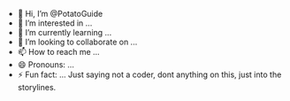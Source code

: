 - 👋 Hi, I’m @PotatoGuide
- 👀 I’m interested in ...
- 🌱 I’m currently learning ...
- 💞️ I’m looking to collaborate on ...
- 📫 How to reach me ...
- 😄 Pronouns: ...
- ⚡ Fun fact: ...
Just saying not a coder, dont anything on this, just into the storylines.
<!---
PotatoGuide/PotatoGuide is a ✨ special ✨ repository because its `README.md` (this file) appears on your GitHub profile.
You can click the Preview link to take a look at your changes.
--->


